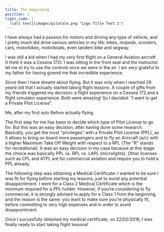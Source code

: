 ```yaml
---
title: The beginning
position: 1
right_code: |
  ![alt text](images/pilotale.png "Logo Title Text 1")
---
```


I have always had a passion for motors and driving any type of vehicle, and I pretty much did drive various vehicles in my life: bikes, mopeds, scooters, cars, motorbikes, motorboats, even tandem bike and segway.

I was still a kid when I had my very first flight on a General Aviation aircraft (I think it was a Cessna 172): I was sitting in the front seat and the instructor let me to try to use the controls once we were in the air. I am very grateful to my father for having givend me that incredible experience.

Since then I have dreamt about flying. But it was only when I reached 29 yeard old that I actually started taking flight lessons. A couple of gifts from my friends triggered my decision: a flight experience on a Cessna 172 and a flight simulator experience. Both were amazing! So I decided: "I want to get a Private Pilot License".

Me, after my first solo
Before actually flying

The first step for me has been to decide which type of Pilot License to go for. But this was an easy decision, after having done some research. Basically, you get the most "privileges" with a Private Pilot License (PPL), as it allows to bring on board more passengers and to fly an Arircraft (a/c) with a higher Maximum Take Off Weight with respect to a RPL (The "R" stands for recreational). It was an easy decision in my case because at this stage the chioce was basically PPL vs. RPL vs. LAPL (microlights). Other licenses such as CPL and ATPL are for commercial aviation and require you to hold a PPL already.

The following step was obtaining a Medical Certificate: I wanted to be sure I was fit for flying before starting my lessons, just to avoid any potential disappointment. I went for a Class 2 Medical Certificate which is the minimum required for a PPL holder. However, if you're considering to fly commercial, it is strongly advised to apply for a Class 1 from the beginning, and the reason is the same: you want to make sure you're physically fit, before committing to very high expenses and in order to avoid disappointment.

Once I succesfully obtained my medical certificate, on 22/02/2016, I was finally ready to start taking flight lessons!
